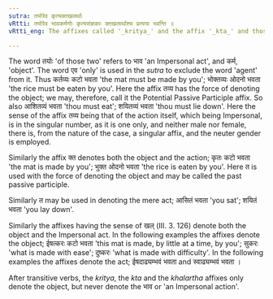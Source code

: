 ```yaml
---
sutra: तयोरेव कृत्यक्तखलर्थाः
vRtti: तयोरेव भावकर्मणोः कृत्यसंज्ञकाः क्तखलार्थाश्च प्रत्यया भवन्ति ॥
vRtti_eng: The affixes called '_kritya_' and the affix '_kta_' and those that have the sense of '_khal_', have only these last two senses, namely, an action and an object. (_bhava_ and _karma_).

---
```

The word तयोः 'of those two' refers to भाव 'an Impersonal act', and कर्म, 'object'. The word एव 'only' is used in the _sutra_ to exclude the word 'agent' from it. Thus कर्तव्यः कटो भवता 'the mat must be made by you'; भोक्तव्यः ओदनो भवता 'the rice must be eaten by you'. Here the affix तव्य has the force of denoting the object; we may, therefore, call it the Potential Passive Participle affix. So also आशितव्यं भवता 'thou must eat'; शयितव्यं भवता 'thou must lie down'. Here the sense of the affix तव्य being that of the action itself, which being Impersonal, is in the singular number, as it is one only, and neither male nor female, there is, from the nature of the case, a singular affix, and the neuter gender is employed.

Similarly the affix क्त denotes both the object and the action; कृतः कटो भवता 'the mat is made by you'; भुक्त ओदनो भवता 'the rice is eaten by you'. Here त is used with the force of denoting the object and may be called the past passive participle.

Similarly त may be used in denoting the mere act; आसितं भवता 'you sat'; शयितं भवता 'you lay down'.

Similarly the affixes having the sense of खल् (III. 3. 126) denote both the object and the Impersonal act. In the following examples the affixes denote the object; ईषत्करः कटो भवता 'this mat is made, by little at a time, by you'; सुकरः 'what is made with ease'; दुष्करः 'what is made with difficulty'. In the following examples the affixes denote the act; ईषदाढ्यम्भवं भवता and स्वाढ्यम्भवं भवता ।

After transitive verbs, the _kritya_, the _kta_ and the _khalartha_ affixes only denote the object, but never denote the भाव or 'an Impersonal action'.